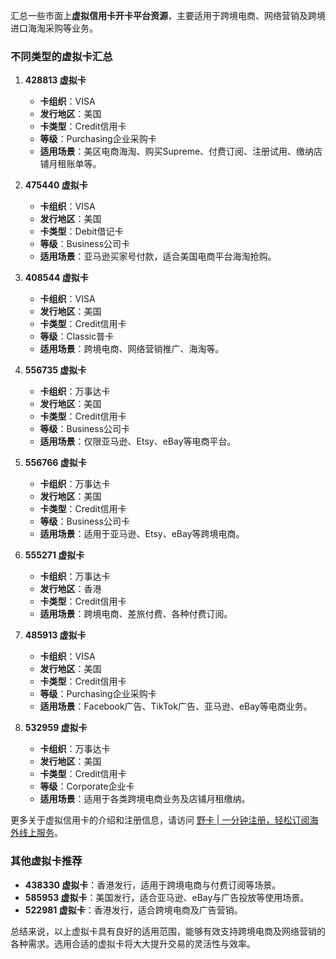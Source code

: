 汇总一些市面上**虚拟信用卡开卡平台资源**，主要适用于跨境电商、网络营销及跨境进口海淘采购等业务。

### 不同类型的虚拟卡汇总

1. **428813 虚拟卡**
   - **卡组织**：VISA
   - **发行地区**：美国
   - **卡类型**：Credit信用卡
   - **等级**：Purchasing企业采购卡
   - **适用场景**：美区电商海淘、购买Supreme、付费订阅、注册试用、缴纳店铺月租账单等。

2. **475440 虚拟卡**
   - **卡组织**：VISA
   - **发行地区**：美国
   - **卡类型**：Debit借记卡
   - **等级**：Business公司卡
   - **适用场景**：亚马逊买家号付款，适合美国电商平台海淘抢购。

3. **408544 虚拟卡**
   - **卡组织**：VISA
   - **发行地区**：美国
   - **卡类型**：Credit信用卡
   - **等级**：Classic普卡
   - **适用场景**：跨境电商、网络营销推广、海淘等。

4. **556735 虚拟卡**
   - **卡组织**：万事达卡
   - **发行地区**：美国
   - **卡类型**：Credit信用卡
   - **等级**：Business公司卡
   - **适用场景**：仅限亚马逊、Etsy、eBay等电商平台。

5. **556766 虚拟卡**
   - **卡组织**：万事达卡
   - **发行地区**：美国
   - **卡类型**：Credit信用卡
   - **等级**：Business公司卡
   - **适用场景**：适用于亚马逊、Etsy、eBay等跨境电商。

6. **555271 虚拟卡**
   - **卡组织**：万事达卡
   - **发行地区**：香港
   - **卡类型**：Credit信用卡
   - **适用场景**：跨境电商、差旅付费、各种付费订阅。

7. **485913 虚拟卡**
   - **卡组织**：VISA
   - **发行地区**：美国
   - **卡类型**：Credit信用卡
   - **等级**：Purchasing企业采购卡
   - **适用场景**：Facebook广告、TikTok广告、亚马逊、eBay等电商业务。

8. **532959 虚拟卡**
   - **卡组织**：万事达卡
   - **发行地区**：美国
   - **卡类型**：Credit信用卡
   - **等级**：Corporate企业卡
   - **适用场景**：适用于各类跨境电商业务及店铺月租缴纳。

更多关于虚拟信用卡的介绍和注册信息，请访问 [野卡 | 一分钟注册，轻松订阅海外线上服务](https://bit.ly/bewildcard)。

### 其他虚拟卡推荐

- **438330 虚拟卡**：香港发行，适用于跨境电商与付费订阅等场景。
- **585953 虚拟卡**：美国发行，适合亚马逊、eBay与广告投放等使用场景。
- **522981 虚拟卡**：香港发行，适合跨境电商及广告营销。

总结来说，以上虚拟卡具有良好的适用范围，能够有效支持跨境电商及网络营销的各种需求。选用合适的虚拟卡将大大提升交易的灵活性与效率。